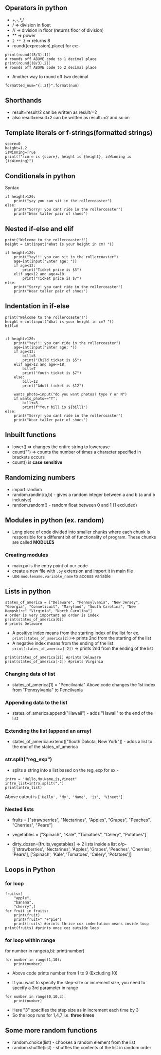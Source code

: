 ## Operators in python
- +,-,*,/
- / => division in float
- // => division in floor (returns floor of division)
- ** => power 
- ```2 ** 3``` => returns 8
- round((expression),place)
for ex:-
```
print(round((8/3),1))
# rounds off ABOVE code to 1 decimal place
print(round((8/3),2))
# rounds off ABOVE code to 2 decimal place
```
- Another way to round off two decimal
```
formatted_num="{:.2f}".format(num)
```
## Shorthands
- result=result/2 can be written as result/=2
- also result=result+2 can be written as result+=2
and so on

## Template literals or f-strings(formatted strings)
```
score=0
height=1.2
isWinning=True
print(f"score is {score}, height is {height}, isWinning is {isWinning}")
```

## Conditionals in python
Syntax
```
if height>120:
	print("yay you can sit in the rollercoaster")
else:
    print("Sorry! you cant ride in the rollercoaster")
	print("Wear taller pair of shoes")
```

## Nested if-else and elif
```
print("Welcome to the rollercoaster!")
height = int(input("What is your height in cm? "))

if height>120:
	print("Yay!!! you can sit in the rollercoaster")
	age=int(input("Enter age: "))
	if age<12:
		print("Ticket price is $5")
	elif age>12 and age<=18:
		print("Ticket price is $7")
else:
	print("Sorry! you cant ride in the rollercoaster")
	print("Wear taller pair of shoes")
```

## Indentation in if-else
```
print("Welcome to the rollercoaster!")
height = int(input("What is your height in cm? "))
bill=0


if height>120:
	print("Yay!!! you can ride in the rollercoaster")
	age=int(input("Enter age: "))
	if age<12:
		bill=5
		print("Child ticket is $5")
	elif age>12 and age<=18:
		bill=7
		print("Youth ticket is $7")
	else:
		bill=12
		print("Adult ticket is $12")
	
	wants_photo=input("do you want photos? type Y or N")
	if wants_photo=="Y":
		bill+=3
		print(f"Your bill is ${bill}")
else:
	print("Sorry! you cant ride in the rollercoaster")
	print("Wear taller pair of shoes")
```

## Inbuilt functions
- lower() => changes the entire string to lowercase
- count("") => counts the number of times a character specified in brackets occurs
- count() is **case sensitive**

## Randomizing numbers
- import random
- random.randint(a,b) - gives a random integer between a and b (a and b inclusive)
- random.random() - random float between 0 and 1 (1 excluded)

## Modules in python (ex. random)
- Long piece of code divided into smaller chunks where each chunk is responsible for a different bit of functionality of program. These chunks are called **MODULES**

### Creating modules
- main.py is the entry point of our code
- create a new file with ```.py``` extension and import it in main file
- use ```modulename.variable_name``` to access variable

## Lists in python
```
states_of_america = ["Delaware", "Pennsylvania", "New Jersey", "Georgia", "Conneticuit", "Maryland", "South Carolina", "New Hampshire" "Virginia", "North Carolina"]
# order is very important as order is index
print(states_of_america[0])
# prints Delaware
```
- A positive index means from the starting index of the list
for ex.
```print(states_of_america[2])```=> prints 2nd from the starting of the list
- A negative index means from the ending of the list
```print(states_of_america[-2])``` => prints 2nd from the ending of the list

```
print(states_of_america[2]) #prints Delaware
print(states_of_america[-2]) #prints Virginia
```

### Changing data of list
- states_of_america[1] = "Pencilvania"
Above code changes the 1st index from "Pennsylvania" to Pencilvania

### Appending data to the list
- states_of_america.append("Hawaii") - adds "Hawaii" to the end of the list

### Extending the list (append an array)
- states_of_america.extend(["South Dakota, New York"]) - adds a list to the end of the states_of_america

### str.split("reg_exp")
- splits a string into a list based on the reg_exp
for ex:-
```
intro = "Hello,My,Name,is,Vineet"
intro_list=intro.split(",")
print(intro_list)
```
Above output is
```['Hello', 'My', 'Name', 'is', 'Vineet']```

### Nested lists
- fruits = ["strawberries", "Nectarines", "Apples", "Grapes", "Peaches", "Cherries", "Pears"]
- vegetables = ["Spinach", "Kale", "Tomatoes", "Celery", "Potatoes"]

- dirty_dozen=[fruits,vegetables] => 2 lists inside a list
o/p- [['strawberries', 'Nectarines', 'Apples', 'Grapes', 'Peaches', 'Cherries', 'Pears'], ['Spinach', 'Kale', 'Tomatoes', 'Celery', 'Potatoes']]

## Loops in Python
### for loop
```
fruits=[
	"apple",
	"banana",
	"cherry",]
for fruit in fruits:
	print(fruit)
	print(fruit+" "+"pie")
	print(fruits) #prints thrice coz indentation means inside loop
print(fruits) #prints once coz outside loop
```
### for loop within range
for number in range(a,b):
	print(number)
```
for number in range(1,10):
	print(number)
```
- Above code prints number from 1 to 9 (Excluding 10)

- If you want to specify the step-size or increment size, you need to specify a 3rd parameter in range
```
for number in range(0,10,3):
	print(number)
```
- Here "3" specifies the step size as in increment each time by 3
- So the loop runs for 1,4,7 i.e. **three times**

## Some more random functions
- random.choice(list) - chooses a random element from the list
- random.shuffle(list) - shuffles the contents of the list in random order